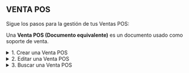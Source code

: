 ## **VENTA POS**

Sigue los pasos para la gestión de tus Ventas POS:  

Una **Venta POS (Documento equivalente)** es un documento usado como soporte de venta.  

<details><summary class="text-primary">1. Crear una Venta POS</summary>
        <p>1.1  En la esquina inferior derecha, haz clic en <b>Boton + Rojo</b></p>
        <p>*Por defecto se relacionan los datos de un Cliente Habitual. En este tipo de Documento no es obligatorio suministrar los datos del Cliente.</p>
        <p>1.2 En la pestaña <b>Productos y Servicios</b> busca los productos o servicios por Código o Nombre. Ajusta la Cantidad, % de IVA, % de descuento si es necesario. Haz clic en <b>Agregar</b>.</p>
        <p>1.3 En la pestaña de <b>Pagos y Abonos (F10)</b> agrega el pago digitando el valor recibido y seleccionando la Forma de pago. Haz clic en <b>Agregar</b>.</p>
        <p>1.4 Para finalizar cierra la ventana.</p>
        <p>*Puedes imprimir un Recibo Venta POS dando clic derecho sobre la Factura y opción <b>Imprimir</b>.</p>
        <p>*Puedes imprimir un Recibo Venta POS en tamaño media carta dando clic derecho sobre la Factura y opción <b>Vista Previa</b>.</p>
</details>

<details><summary class="text-primary">2. Editar una Venta POS</summary>
        <p>2.1 Haz clic derecho sobre la Venta POS y selecciona la opción <b>Editar</b>.</p>
        <p>2.2 Edita el Cliente si es necesario. Agrega o elimina productos o servicios. Agrega un pago o abono. Agregra una Nota u Observación.</p>
        <p>2.3 Haz clic en le bóton <b>Guardar</b>.</p>
</details>

<details><summary class="text-primary">3. Buscar una Venta POS</summary>
        <p>3.1 Haz clic en el icono <b>Buscar</b> (Accesos Directos).</p>
        <p>3.2 Digita la información en el campo por el que deseas buscar la Venta POS.</p>
        <p>3.4 Visualiza la información en la lista General de Ventas POS.</p>
</details>
